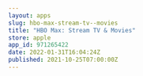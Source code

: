```yaml
---
layout: apps
slug: hbo-max-stream-tv--movies
title: "HBO Max: Stream TV & Movies"
store: apple
app_id: 971265422
date: 2022-01-31T16:04:24Z
published: 2021-10-25T07:00:00Z
---
```

